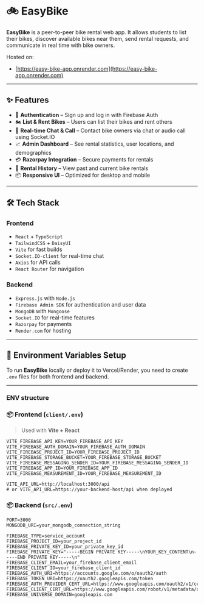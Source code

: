 # 🚲 EasyBike

**EasyBike** is a peer-to-peer bike rental web app. It allows students to list their bikes, discover available bikes near them, send rental requests, and communicate in real time with bike owners.

Hosted on:
- [https://easy-bike-app.onrender.com](https://easy-bike-app.onrender.com)
---

## ✨ Features

- 🔐 **Authentication** – Sign up and log in with Firebase Auth
- 🏍️ **List & Rent Bikes** – Users can list their bikes and rent others
- 💬 **Real-time Chat & Call** – Contact bike owners via chat or audio call using Socket.IO
- 📈 **Admin Dashboard** – See rental statistics, user locations, and demographics
- 💳 **Razorpay Integration** – Secure payments for rentals
- 🧾 **Rental History** – View past and current bike rentals
- 📦 **Responsive UI** – Optimized for desktop and mobile

---

## 🛠️ Tech Stack

### Frontend
- `React` + `TypeScript`
- `TailwindCSS` + `DaisyUI`
- `Vite` for fast builds
- `Socket.IO-client` for real-time chat
- `Axios` for API calls
- `React Router` for navigation

### Backend
- `Express.js` with `Node.js`
- `Firebase Admin SDK` for authentication and user data
- `MongoDB` with `Mongoose`
- `Socket.IO` for real-time features
- `Razorpay` for payments
- `Render.com` for hosting

---

## 📁 Environment Variables Setup

To run **EasyBike** locally or deploy it to Vercel/Render, you need to create `.env` files for both frontend and backend.

---

### ENV structure

### 📦 Frontend (`client/.env`)

> Used with **Vite + React**

```env
VITE_FIREBASE_API_KEY=YOUR_FIREBASE_API_KEY
VITE_FIREBASE_AUTH_DOMAIN=YOUR_FIREBASE_AUTH_DOMAIN
VITE_FIREBASE_PROJECT_ID=YOUR_FIREBASE_PROJECT_ID
VITE_FIREBASE_STORAGE_BUCKET=YOUR_FIREBASE_STORAGE_BUCKET
VITE_FIREBASE_MESSAGING_SENDER_ID=YOUR_FIREBASE_MESSAGING_SENDER_ID
VITE_FIREBASE_APP_ID=YOUR_FIREBASE_APP_ID
VITE_FIREBASE_MEASUREMENT_ID=YOUR_FIREBASE_MEASUREMENT_ID

VITE_API_URL=http://localhost:3000/api
# or VITE_API_URL=https://your-backend-host/api when deployed
```

### 📦 Backend (`src/.env`)

```env
PORT=3000
MONGODB_URI=your_mongodb_connection_string

FIREBASE_TYPE=service_account
FIREBASE_PROJECT_ID=your_project_id
FIREBASE_PRIVATE_KEY_ID=your_private_key_id
FIREBASE_PRIVATE_KEY="-----BEGIN PRIVATE KEY-----\nYOUR_KEY_CONTENT\n-----END PRIVATE KEY-----\n"
FIREBASE_CLIENT_EMAIL=your_firebase_client_email
FIREBASE_CLIENT_ID=your_firebase_client_id
FIREBASE_AUTH_URI=https://accounts.google.com/o/oauth2/auth
FIREBASE_TOKEN_URI=https://oauth2.googleapis.com/token
FIREBASE_AUTH_PROVIDER_CERT_URL=https://www.googleapis.com/oauth2/v1/certs
FIREBASE_CLIENT_CERT_URL=https://www.googleapis.com/robot/v1/metadata/x509/your_email_encoded
FIREBASE_UNIVERSE_DOMAIN=googleapis.com

```
